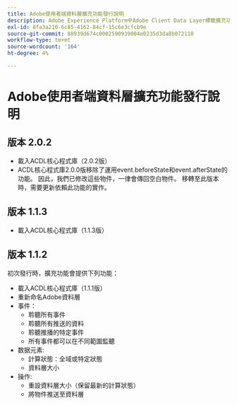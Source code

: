 ```yaml
---
title: Adobe使用者端資料層擴充功能發行說明
description: Adobe Experience Platform中Adobe Client Data Layer標籤擴充功能的最新發行說明。
exl-id: 8fa3a210-6c85-4162-84cf-15c6e3cfcb9e
source-git-commit: 88939d674c0002590939004e0235d3da8b072118
workflow-type: tm+mt
source-wordcount: '164'
ht-degree: 4%

---
```


# Adobe使用者端資料層擴充功能發行說明

## 版本 2.0.2

* 載入ACDL核心程式庫（2.0.2版）
* ACDL核心程式庫2.0.0版移除了運用event.beforeState和event.afterState的功能。 因此，我們已修改這些物件，一律會傳回空白物件。 移轉至此版本時，需要更新依賴此功能的實作。

## 版本 1.1.3

* 載入ACDL核心程式庫（1.1.3版）

## 版本 1.1.2

初次發行時，擴充功能會提供下列功能：

* 載入ACDL核心程式庫（1.1.1版）
* 重新命名Adobe資料層
* 事件：
   * 聆聽所有事件
   * 聆聽所有推送的資料
   * 聆聽推播的特定事件
   * 所有事件都可以在不同範圍監聽
* 数据元素:
   * 計算狀態：全域或特定狀態
   * 資料層大小
* 操作:
   * 重設資料層大小（保留最新的計算狀態）
   * 將物件推送至資料層
